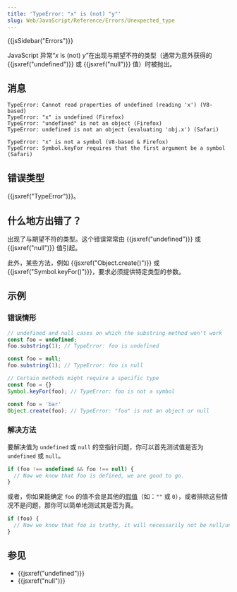 ```yaml
---
title: 'TypeError: "x" is (not) "y"'
slug: Web/JavaScript/Reference/Errors/Unexpected_type
---
```


{{jsSidebar("Errors")}}

JavaScript 异常“_x_ is (not) _y_”在出现与期望不符的类型（通常为意外获得的 {{jsxref("undefined")}} 或 {{jsxref("null")}} 值）时被抛出。

## 消息

```
TypeError: Cannot read properties of undefined (reading 'x') (V8-based)
TypeError: "x" is undefined (Firefox)
TypeError: "undefined" is not an object (Firefox)
TypeError: undefined is not an object (evaluating 'obj.x') (Safari)

TypeError: "x" is not a symbol (V8-based & Firefox)
TypeError: Symbol.keyFor requires that the first argument be a symbol (Safari)
```

## 错误类型

{{jsxref("TypeError")}}。

## 什么地方出错了？

出现了与期望不符的类型。这个错误常常由 {{jsxref("undefined")}} 或 {{jsxref("null")}} 值引起。

此外，某些方法，例如 {{jsxref("Object.create()")}} 或 {{jsxref("Symbol.keyFor()")}}，要求必须提供特定类型的参数。

## 示例

### 错误情形

```js example-bad
// undefined and null cases on which the substring method won't work
const foo = undefined;
foo.substring(1); // TypeError: foo is undefined

const foo = null;
foo.substring(1); // TypeError: foo is null

// Certain methods might require a specific type
const foo = {}
Symbol.keyFor(foo); // TypeError: foo is not a symbol

const foo = 'bar'
Object.create(foo); // TypeError: "foo" is not an object or null
```

### 解决方法

要解决值为 `undefined` 或 `null` 的空指针问题，你可以首先测试值是否为 `undefined` 或 `null`。

```js example-good
if (foo !== undefined && foo !== null) {
  // Now we know that foo is defined, we are good to go.
}
```

或者，你如果能确定 `foo` 的值不会是其他的[假值](/zh-CN/docs/Glossary/Falsy)（如：`""` 或 `0`），或者排除这些情况不是问题，那你可以简单地测试其是否为真。

```js example-good
if (foo) {
  // Now we know that foo is truthy, it will necessarily not be null/undefined.
}
```

## 参见

- {{jsxref("undefined")}}
- {{jsxref("null")}}
